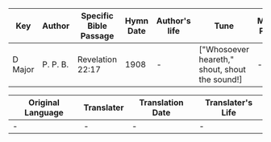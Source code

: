 Key | Author   | Specific Bible Passage     |Hymn Date |Author's life |Tune |Metrical Pattern   |Composer/Source
-- | --------- | ---------------------------|----------|--------------|-----|-------------------|-------------  
D Major |P. P. B. |Revelation 22:17 |1908 |- |["Whosoever heareth," shout, shout the sound!] |- |P. P. Bliss

Original Language | Translater | Translation Date   | Translater's Life  
----------------- | --------- | --------------------|-------------     
\- |- |- |-
